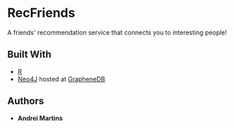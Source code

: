 # RecFriends

A friends' recommendation service that connects you to interesting people!

## Built With

* [R](https://www.r-project.org/)
* [Neo4J](https://neo4j.com/) hosted at [GrapheneDB](https://www.graphenedb.com/)

## Authors

* **Andrei Martins**
